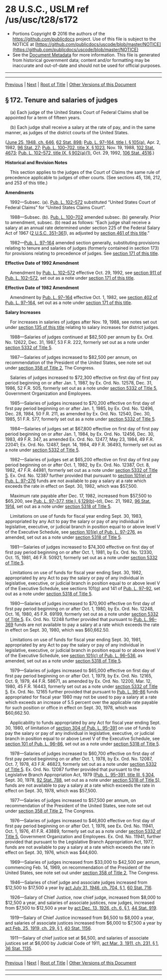 ---
---

# 28 U.S.C., USLM ref /us/usc/t28/s172

* Portions Copyright © 2016 the authors of the https://github.com/publicdocs project.
  Use of this file is subject to the NOTICE at [https://github.com/publicdocs/uscode/blob/master/NOTICE](https://github.com/publicdocs/uscode/blob/master/NOTICE)
* See the [Document Metadata](././../../../../..//README.md) for more information.
  This file is generated from historical government data; content and/or formatting may be inaccurate and out-of-date and should not be used for official purposes.

----------
----------

[Previous](./../../../../..//us/usc/t28/ptI/ch7/m__us_usc_t28_s171.md) | [Next](./../../../../..//us/usc/t28/ptI/ch7/m__us_usc_t28_s173.md) | [Root of Title](./../../../../../) | [Other Versions of this Document](https://publicdocs.github.io/go/links?ns=uslm&ref=%2Fus%2Fusc%2Ft28%2Fs172)

## § 172. Tenure and salaries of judges

    (a) Each judge of the United States Court of Federal Claims shall be appointed for a term of fifteen years.

    (b) Each judge shall receive a salary at the rate of pay, and in the same manner, as judges of the district courts of the United States.

([June 25, 1948, ch. 646][/us/act/1948-06-25/ch646], [62 Stat. 898][/us/stat/62/898]; [Pub. L. 97–164, title I, § 105(a)][/us/pl/97/164/s105/a], Apr. 2, 1982, [96 Stat. 27][/us/stat/96/27]; [Pub. L. 100–702, title X, § 1023][/us/pl/100/702/s1023], Nov. 19, 1988, [102 Stat. 4673][/us/stat/102/4673]; [Pub. L. 102–572, title IX, § 902(a)(1)][/us/pl/102/572/s902/a/1], Oct. 29, 1992, [106 Stat. 4516][/us/stat/106/4516].)

 __Historical and Revision Notes__ 

    This section applies to the judges of the Court of Claims the same rule of precedence applicable to judges of other courts. (See sections 45, 136, 212, and 253 of this title.)

 __Amendments__ 

    1992—Subsec. (a). [Pub. L. 102–572][/us/pl/102/572] substituted “United States Court of Federal Claims” for “United States Claims Court”.

    1988—Subsec. (b). [Pub. L. 100–702][/us/pl/100/702] amended subsec. (b) generally. Prior to amendment, subsec. (b) read as follows: “Each judge shall receive a salary at an annual rate determined under section 225 of the Federal Salary Act of 1967 ([2 U.S.C. 351–361][/us/usc/t2/s351–361]), as adjusted by [section 461 of this title][/us/usc/t28/s461].”

    1982—[Pub. L. 97–164][/us/pl/97/164] amended section generally, substituting provisions relating to tenure and salaries of judges (formerly contained in section 173) for provisions relating to precedence of judges. See [section 171 of this title][/us/usc/t28/s171].

 __Effective Date of 1992 Amendment__ 

    Amendment by [Pub. L. 102–572][/us/pl/102/572] effective Oct. 29, 1992, see [section 911 of Pub. L. 102–572][/us/pl/102/572/s911], set out as a note under [section 171 of this title][/us/usc/t28/s171].

 __Effective Date of 1982 Amendment__ 

    Amendment by [Pub. L. 97–164][/us/pl/97/164] effective Oct. 1, 1982, see [section 402 of Pub. L. 97–164][/us/pl/97/164/s402], set out as a note under [section 171 of this title][/us/usc/t28/s171].

 __Salary Increases__ 

    For increases in salaries of judges after Nov. 19, 1988, see notes set out under [section 135 of this title][/us/usc/t28/s135] relating to salary increases for district judges.

    1988—Salaries of judges continued at $82,500 per annum by Ex. Ord. No. 12622, Dec. 31, 1987, 53 F.R. 222, formerly set out as a note under [section 5332 of Title 5][/us/usc/t5/s5332].

    1987—Salaries of judges increased to $82,500 per annum, on recommendation of the President of the United States, see note set out under [section 358 of Title 2][/us/usc/t2/s358], The Congress.

    Salaries of judges increased to $72,300 effective on first day of first pay period beginning on or after Jan. 1, 1987, by Ex. Ord. No. 12578, Dec. 31, 1986, 52 F.R. 505, formerly set out as a note under [section 5332 of Title 5][/us/usc/t5/s5332], Government Organization and Employees.

    1985—Salaries of judges increased to $70,200 effective on first day of first pay period beginning on or after Jan. 1, 1985, by Ex. Ord. No. 12496, Dec. 28, 1984, 50 F.R. 211, as amended by Ex. Ord. No. 12540, Dec. 30, 1985, 51 F.R. 577, formerly set out as a note under [section 5332 of Title 5][/us/usc/t5/s5332].

    1984—Salaries of judges set at $67,800 effective on first day of first pay period beginning on or after Jan. 1, 1984, by Ex. Ord. No. 12456, Dec. 30, 1983, 49 F.R. 347, as amended Ex. Ord. No. 12477, May 23, 1984, 49 F.R. 22041; Ex. Ord. No. 12487, Sept. 14, 1984, 49 F.R. 36493, formerly set out as a note under [section 5332 of Title 5][/us/usc/t5/s5332].

    1982—Salaries of judges set at $65,200 effective on first day of first pay period beginning on or after Oct. 1, 1982, by Ex. Ord. No. 12387, Oct. 8, 1982, 47 F.R. 44981, formerly set out as a note under [section 5332 of Title 5][/us/usc/t5/s5332]. Ex. Ord. No. 12387 further provided that pursuant to [section 101(e) of Pub. L. 97–276][/us/pl/97/276/s101/e] funds are not available to pay a salary at a rate which exceeds the rate in effect on Sept. 30, 1982, which was $57,500.

    Maximum rate payable after Dec. 17, 1982, increased from $57,500 to $65,200, see [Pub. L. 97–377, title I, § 129(b)][/us/pl/97/377/s129/b]–(d), Dec. 21, 1982, [96 Stat. 1914][/us/stat/96/1914], set out as a note under [section 5318 of Title 5][/us/usc/t5/s5318].

    Limitations on use of funds for fiscal year ending Sept. 30, 1983, appropriated by any Act to pay the salary or pay of any individual in legislative, executive, or judicial branch in position equal to or above level V of the Executive Schedule, see [section 101(e) of Pub. L. 97–276][/us/pl/97/276/s101/e], as amended, set out as a note under [section 5318 of Title 5][/us/usc/t5/s5318].

    1981—Salaries of judges increased to $74,300 effective on first day of first pay period beginning on or after Oct. 1, 1981, by Ex. Ord. No. 12330, Oct. 15, 1981, 46 F.R. 50921, formerly set out as a note under [section 5332 of Title 5][/us/usc/t5/s5332].

    Limitations on use of funds for fiscal year ending Sept. 30, 1982, appropriated by any Act to pay the salary or pay of any individual in legislative, executive, or judicial branch in position equal to or above level V of the Executive Schedule, see sections 101(g) and 141 of [Pub. L. 97–92][/us/pl/97/92], set out as a note under [section 5318 of Title 5][/us/usc/t5/s5318].

    1980—Salaries of judges increased to $70,900 effective on first day of first pay period beginning on or after Oct. 1, 1980, by Ex. Ord. No. 12248, Oct. 16, 1980, 45 F.R. 69199, formerly set out as a note under [section 5332 of Title 5][/us/usc/t5/s5332]. Ex. Ord. No. 12248 further provided that pursuant to [Pub. L. 96–369][/us/pl/96/369] funds are not available to pay a salary at a rate which exceeds the rate in effect on Sept. 30, 1980, which was $60,662.50.

    Limitations on use of funds for fiscal year ending Sept. 30, 1981, appropriated by any Act to pay the salary or pay of any individual in legislative, executive, or judicial branch in position equal to or above level V of the Executive Schedule, see [section 101(c) of Pub. L. 96–536][/us/pl/96/536/s101/c], as amended, set out as a note under [section 5318 of Title 5][/us/usc/t5/s5318].

    1979—Salaries of judges increased to $65,000 effective on first day of first pay period beginning on or after Oct. 1, 1979, by Ex. Ord. No. 12165, Oct. 9, 1979, 44 F.R. 58671, as amended by Ex. Ord. No. 12200, Mar. 12, 1980, 45 F.R. 16443, formerly set out as a note under [section 5332 of Title 5][/us/usc/t5/s5332]. Ex. Ord. No. 12165 further provided that pursuant to [Pub. L. 96–86][/us/pl/96/86] funds appropriated for fiscal year 1980 may not be used to pay a salary at a rate which exceeds an increase of 5.5 percent over the applicable rate payable for such position or office in effect on Sept. 30, 1978, which was $60,662.50.

    Applicability to funds appropriated by any Act for fiscal year ending Sept. 30, 1980, of limitation of [section 304 of Pub. L. 95–391][/us/pl/95/391/s304] on use of funds to pay the salary or pay of any individual in legislative, executive, or judicial branch in position equal to or above Level V of the Executive Schedule, see [section 101 of Pub. L. 96–86][/us/pl/96/86/s101], set out as a note under [section 5318 of Title 5][/us/usc/t5/s5318].

    1978—Salaries of judges increased to $60,700 effective on first day of first pay period beginning on or after Oct. 1, 1978, by Ex. Ord. No. 12087, Oct. 7, 1978, 43 F.R. 46823, formerly set out as a note under [section 5332 of Title 5][/us/usc/t5/s5332]. Ex. Ord. No. 12087 further provided that pursuant to the Legislative Branch Appropriation Act, 1979 \[[Pub. L. 95–391, title III, § 304][/us/pl/95/391/s304], Sept. 30, 1978, [92 Stat. 788][/us/stat/92/788], set out as a note under [section 5318 of Title 5][/us/usc/t5/s5318]\], funds are not available to pay a salary at a rate which exceeds the rate in effect on Sept. 30, 1978, which was $57,500.

    1977—Salaries of judges increased to $57,500 per annum, on recommendation of the President of the United States, see note set out under [section 358 of Title 2][/us/usc/t2/s358], The Congress.

    1976—Salaries of judges increased to $46,800 effective on first day of first pay period beginning on or after Oct. 1, 1976, see Ex. Ord. No. 11941, Oct. 1, 1976, 41 F.R. 43889, formerly set out as a note under [section 5332 of Title 5][/us/usc/t5/s5332], Government Organization and Employees. Ex. Ord. No. 11941, further provided that pursuant to the Legislative Branch Appropriation Act, 1977, funds are not available to pay a salary at a rate which exceeds the rate in effect on Sept. 30, 1976, which was $44,600.

    1969—Salaries of judges increased from $33,000 to $42,500 per annum, commencing Feb. 14, 1969, on recommendation of the President of the United States, see note set out under [section 358 of Title 2][/us/usc/t2/s358], The Congress.

    1946—Salaries of chief judge and associate judges increased from $12,500 to $17,500 a year by [act July 31, 1946, ch. 704, § 1][/us/act/1946-07-31/ch704/s1], [60 Stat. 716][/us/stat/60/716].

    1926—Salary of Chief Justice, now chief judge, increased from $8,000 to $12,500 a year, and salaries of associate justices, now judges, increased from $7,500 to $12,500 a year by [act Dec. 13, 1926, ch. 6, § 1][/us/act/1926-12-13/ch6/s1], [44 Stat. 919][/us/stat/44/919].

    1919—Salary of Chief Justice increased from $6,500 to $8,000 a year, and salaries of associate justices increased from $6,000 to $7,500 a year by [act Feb. 25, 1919, ch. 29, § 1][/us/act/1919-02-25/ch29/s1], [40 Stat. 1156][/us/stat/40/1156].

    1911—Salary of chief justice set at $6,500, and salaries of associate justices set at $6,000 by Judicial Code of 1911, [act Mar. 3, 1911, ch. 231, § 1][/us/act/1911-03-03/ch231/s1], [36 Stat. 1135][/us/stat/36/1135].

----------

[Previous](./../../../../..//us/usc/t28/ptI/ch7/m__us_usc_t28_s171.md) | [Next](./../../../../..//us/usc/t28/ptI/ch7/m__us_usc_t28_s173.md) | [Root of Title](./../../../../../) | [Other Versions of this Document](https://publicdocs.github.io/go/links?ns=uslm&ref=%2Fus%2Fusc%2Ft28%2Fs172)

----------
----------

[/us/act/1948-06-25/ch646]: https://publicdocs.github.io/go/links?ns=uslm&ref=%2Fus%2Fact%2F1948-06-25%2Fch646
[/us/stat/62/898]: https://publicdocs.github.io/go/links?ns=uslm&ref=%2Fus%2Fstat%2F62%2F898
[/us/pl/97/164/s105/a]: https://publicdocs.github.io/go/links?ns=uslm&ref=%2Fus%2Fpl%2F97%2F164%2Fs105%2Fa
[/us/stat/96/27]: https://publicdocs.github.io/go/links?ns=uslm&ref=%2Fus%2Fstat%2F96%2F27
[/us/pl/100/702/s1023]: https://publicdocs.github.io/go/links?ns=uslm&ref=%2Fus%2Fpl%2F100%2F702%2Fs1023
[/us/stat/102/4673]: https://publicdocs.github.io/go/links?ns=uslm&ref=%2Fus%2Fstat%2F102%2F4673
[/us/pl/102/572/s902/a/1]: https://publicdocs.github.io/go/links?ns=uslm&ref=%2Fus%2Fpl%2F102%2F572%2Fs902%2Fa%2F1
[/us/stat/106/4516]: https://publicdocs.github.io/go/links?ns=uslm&ref=%2Fus%2Fstat%2F106%2F4516
[/us/pl/102/572]: https://publicdocs.github.io/go/links?ns=uslm&ref=%2Fus%2Fpl%2F102%2F572
[/us/pl/100/702]: https://publicdocs.github.io/go/links?ns=uslm&ref=%2Fus%2Fpl%2F100%2F702
[/us/usc/t2/s351–361]: https://publicdocs.github.io/go/links?ns=uslm&ref=%2Fus%2Fusc%2Ft2%2Fs351%E2%80%93361
[/us/usc/t28/s461]: https://publicdocs.github.io/go/links?ns=uslm&ref=%2Fus%2Fusc%2Ft28%2Fs461
[/us/pl/97/164]: https://publicdocs.github.io/go/links?ns=uslm&ref=%2Fus%2Fpl%2F97%2F164
[/us/usc/t28/s171]: https://publicdocs.github.io/go/links?ns=uslm&ref=%2Fus%2Fusc%2Ft28%2Fs171
[/us/pl/102/572]: https://publicdocs.github.io/go/links?ns=uslm&ref=%2Fus%2Fpl%2F102%2F572
[/us/pl/102/572/s911]: https://publicdocs.github.io/go/links?ns=uslm&ref=%2Fus%2Fpl%2F102%2F572%2Fs911
[/us/usc/t28/s171]: https://publicdocs.github.io/go/links?ns=uslm&ref=%2Fus%2Fusc%2Ft28%2Fs171
[/us/pl/97/164]: https://publicdocs.github.io/go/links?ns=uslm&ref=%2Fus%2Fpl%2F97%2F164
[/us/pl/97/164/s402]: https://publicdocs.github.io/go/links?ns=uslm&ref=%2Fus%2Fpl%2F97%2F164%2Fs402
[/us/usc/t28/s171]: https://publicdocs.github.io/go/links?ns=uslm&ref=%2Fus%2Fusc%2Ft28%2Fs171
[/us/usc/t28/s135]: https://publicdocs.github.io/go/links?ns=uslm&ref=%2Fus%2Fusc%2Ft28%2Fs135
[/us/usc/t5/s5332]: https://publicdocs.github.io/go/links?ns=uslm&ref=%2Fus%2Fusc%2Ft5%2Fs5332
[/us/usc/t2/s358]: https://publicdocs.github.io/go/links?ns=uslm&ref=%2Fus%2Fusc%2Ft2%2Fs358
[/us/usc/t5/s5332]: https://publicdocs.github.io/go/links?ns=uslm&ref=%2Fus%2Fusc%2Ft5%2Fs5332
[/us/usc/t5/s5332]: https://publicdocs.github.io/go/links?ns=uslm&ref=%2Fus%2Fusc%2Ft5%2Fs5332
[/us/usc/t5/s5332]: https://publicdocs.github.io/go/links?ns=uslm&ref=%2Fus%2Fusc%2Ft5%2Fs5332
[/us/usc/t5/s5332]: https://publicdocs.github.io/go/links?ns=uslm&ref=%2Fus%2Fusc%2Ft5%2Fs5332
[/us/pl/97/276/s101/e]: https://publicdocs.github.io/go/links?ns=uslm&ref=%2Fus%2Fpl%2F97%2F276%2Fs101%2Fe
[/us/pl/97/377/s129/b]: https://publicdocs.github.io/go/links?ns=uslm&ref=%2Fus%2Fpl%2F97%2F377%2Fs129%2Fb
[/us/stat/96/1914]: https://publicdocs.github.io/go/links?ns=uslm&ref=%2Fus%2Fstat%2F96%2F1914
[/us/usc/t5/s5318]: https://publicdocs.github.io/go/links?ns=uslm&ref=%2Fus%2Fusc%2Ft5%2Fs5318
[/us/pl/97/276/s101/e]: https://publicdocs.github.io/go/links?ns=uslm&ref=%2Fus%2Fpl%2F97%2F276%2Fs101%2Fe
[/us/usc/t5/s5318]: https://publicdocs.github.io/go/links?ns=uslm&ref=%2Fus%2Fusc%2Ft5%2Fs5318
[/us/usc/t5/s5332]: https://publicdocs.github.io/go/links?ns=uslm&ref=%2Fus%2Fusc%2Ft5%2Fs5332
[/us/pl/97/92]: https://publicdocs.github.io/go/links?ns=uslm&ref=%2Fus%2Fpl%2F97%2F92
[/us/usc/t5/s5318]: https://publicdocs.github.io/go/links?ns=uslm&ref=%2Fus%2Fusc%2Ft5%2Fs5318
[/us/usc/t5/s5332]: https://publicdocs.github.io/go/links?ns=uslm&ref=%2Fus%2Fusc%2Ft5%2Fs5332
[/us/pl/96/369]: https://publicdocs.github.io/go/links?ns=uslm&ref=%2Fus%2Fpl%2F96%2F369
[/us/pl/96/536/s101/c]: https://publicdocs.github.io/go/links?ns=uslm&ref=%2Fus%2Fpl%2F96%2F536%2Fs101%2Fc
[/us/usc/t5/s5318]: https://publicdocs.github.io/go/links?ns=uslm&ref=%2Fus%2Fusc%2Ft5%2Fs5318
[/us/usc/t5/s5332]: https://publicdocs.github.io/go/links?ns=uslm&ref=%2Fus%2Fusc%2Ft5%2Fs5332
[/us/pl/96/86]: https://publicdocs.github.io/go/links?ns=uslm&ref=%2Fus%2Fpl%2F96%2F86
[/us/pl/95/391/s304]: https://publicdocs.github.io/go/links?ns=uslm&ref=%2Fus%2Fpl%2F95%2F391%2Fs304
[/us/pl/96/86/s101]: https://publicdocs.github.io/go/links?ns=uslm&ref=%2Fus%2Fpl%2F96%2F86%2Fs101
[/us/usc/t5/s5318]: https://publicdocs.github.io/go/links?ns=uslm&ref=%2Fus%2Fusc%2Ft5%2Fs5318
[/us/usc/t5/s5332]: https://publicdocs.github.io/go/links?ns=uslm&ref=%2Fus%2Fusc%2Ft5%2Fs5332
[/us/pl/95/391/s304]: https://publicdocs.github.io/go/links?ns=uslm&ref=%2Fus%2Fpl%2F95%2F391%2Fs304
[/us/stat/92/788]: https://publicdocs.github.io/go/links?ns=uslm&ref=%2Fus%2Fstat%2F92%2F788
[/us/usc/t5/s5318]: https://publicdocs.github.io/go/links?ns=uslm&ref=%2Fus%2Fusc%2Ft5%2Fs5318
[/us/usc/t2/s358]: https://publicdocs.github.io/go/links?ns=uslm&ref=%2Fus%2Fusc%2Ft2%2Fs358
[/us/usc/t5/s5332]: https://publicdocs.github.io/go/links?ns=uslm&ref=%2Fus%2Fusc%2Ft5%2Fs5332
[/us/usc/t2/s358]: https://publicdocs.github.io/go/links?ns=uslm&ref=%2Fus%2Fusc%2Ft2%2Fs358
[/us/act/1946-07-31/ch704/s1]: https://publicdocs.github.io/go/links?ns=uslm&ref=%2Fus%2Fact%2F1946-07-31%2Fch704%2Fs1
[/us/stat/60/716]: https://publicdocs.github.io/go/links?ns=uslm&ref=%2Fus%2Fstat%2F60%2F716
[/us/act/1926-12-13/ch6/s1]: https://publicdocs.github.io/go/links?ns=uslm&ref=%2Fus%2Fact%2F1926-12-13%2Fch6%2Fs1
[/us/stat/44/919]: https://publicdocs.github.io/go/links?ns=uslm&ref=%2Fus%2Fstat%2F44%2F919
[/us/act/1919-02-25/ch29/s1]: https://publicdocs.github.io/go/links?ns=uslm&ref=%2Fus%2Fact%2F1919-02-25%2Fch29%2Fs1
[/us/stat/40/1156]: https://publicdocs.github.io/go/links?ns=uslm&ref=%2Fus%2Fstat%2F40%2F1156
[/us/act/1911-03-03/ch231/s1]: https://publicdocs.github.io/go/links?ns=uslm&ref=%2Fus%2Fact%2F1911-03-03%2Fch231%2Fs1
[/us/stat/36/1135]: https://publicdocs.github.io/go/links?ns=uslm&ref=%2Fus%2Fstat%2F36%2F1135


